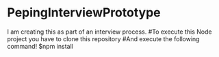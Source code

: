# PepingInterviewPrototype
I am creating this as part of an interview process.
#To execute this Node project you have to clone this repository 
#And execute the following command!
$npm install 
